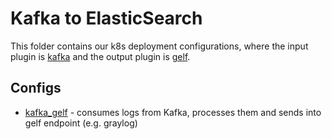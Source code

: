 # Kafka to ElasticSearch

This folder contains our k8s deployment configurations, where the input plugin is
[kafka](/plugin/input/kafka)
and the output plugin is
[gelf](/plugin/output/elasticsearch).

## Configs

- [kafka_gelf](./config.yaml) - consumes logs from Kafka,
  processes them and sends into gelf endpoint (e.g. graylog)
